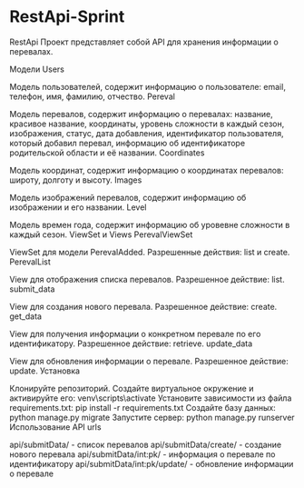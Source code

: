 # RestApi-Sprint
RestApi
Проект представляет собой API для хранения информации о перевалах.

Модели
Users

Модель пользователей, содержит информацию о пользователе: email, телефон, имя, фамилию, отчество.
Pereval

Модель перевалов, содержит информацию о перевалах: название, красивое название, координаты, уровень сложности в каждый сезон, изображения, статус, дата добавления, идентификатор пользователя, который добавил перевал, информацию об идентификаторе родительской области и её названии.
Coordinates

Модель координат, содержит информацию о координатах перевалов: широту, долготу и высоту.
Images

Модель изображений перевалов, содержит информацию об изображении и его названии.
Level

Модель времен года, содержит информацию об уровевне сложности в каждый сезон.
ViewSet и Views
PerevalViewSet

ViewSet для модели PerevalAdded. Разрешенные действия: list и create.
PerevalList

View для отображения списка перевалов. Разрешенное действие: list.
submit_data

View для создания нового перевала. Разрешенное действие: create.
get_data

View для получения информации о конкретном перевале по его идентификатору. Разрешенное действие: retrieve.
update_data

View для обновления информации о перевале. Разрешенное действие: update.
Установка

Клонируйте репозиторий.
Создайте виртуальное окружение и активируйте его: venv\scripts\activate
Установите зависимости из файла requirements.txt: pip install -r requirements.txt
Создайте базу данных: python manage.py migrate
Запустите сервер: python manage.py runserver
Использование API urls

api/submitData/ - список перевалов
api/submitData/create/ - создание нового перевала
api/submitData/int:pk/ - информация о перевале по идентификатору
api/submitData/int:pk/update/ - обновление информации о перевале

